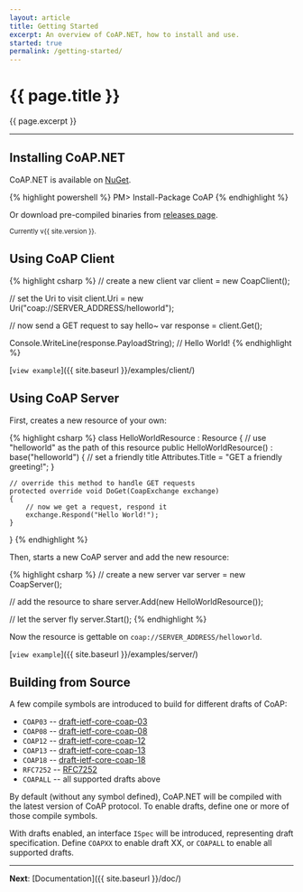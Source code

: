 ```yaml
---
layout: article
title: Getting Started
excerpt: An overview of CoAP.NET, how to install and use.
started: true
permalink: /getting-started/
---
```


# {{ page.title }}

{{ page.excerpt }}

------------------

## Installing CoAP.NET

CoAP.NET is available on [NuGet](https://www.nuget.org/packages/CoAP/).

{% highlight powershell %}
PM> Install-Package CoAP
{% endhighlight %}

Or download pre-compiled binaries from [releases page](https://github.com/smeshlink/CoAP.NET/releases/latest).

<small>Currently v{{ site.version }}.</small>

## Using CoAP Client

{% highlight csharp %}
// create a new client
var client = new CoapClient();

// set the Uri to visit
client.Uri = new Uri("coap://SERVER_ADDRESS/helloworld");

// now send a GET request to say hello~
var response = client.Get();

Console.WriteLine(response.PayloadString);  // Hello World!
{% endhighlight %}

[`view example`]({{ site.baseurl }}/examples/client/)

## Using CoAP Server

First, creates a new resource of your own:

{% highlight csharp %}
class HelloWorldResource : Resource
{
	// use "helloworld" as the path of this resource
	public HelloWorldResource() : base("helloworld")
	{
		// set a friendly title
		Attributes.Title = "GET a friendly greeting!";
	}
	
	// override this method to handle GET requests
	protected override void DoGet(CoapExchange exchange)
	{
		// now we get a request, respond it
		exchange.Respond("Hello World!");
	}
}
{% endhighlight %}

Then, starts a new CoAP server and add the new resource:

{% highlight csharp %}
// create a new server
var server = new CoapServer();

// add the resource to share
server.Add(new HelloWorldResource());

// let the server fly
server.Start();
{% endhighlight %}

Now the resource is gettable on `coap://SERVER_ADDRESS/helloworld`.

[`view example`]({{ site.baseurl }}/examples/server/)

## Building from Source

A few compile symbols are introduced to build for different drafts of CoAP:

* `COAP03` -- [draft-ietf-core-coap-03](http://tools.ietf.org/html/draft-ietf-core-coap-03)
* `COAP08` -- [draft-ietf-core-coap-08](http://tools.ietf.org/html/draft-ietf-core-coap-08)
* `COAP12` -- [draft-ietf-core-coap-12](http://tools.ietf.org/html/draft-ietf-core-coap-12)
* `COAP13` -- [draft-ietf-core-coap-13](http://tools.ietf.org/html/draft-ietf-core-coap-13)
* `COAP18` -- [draft-ietf-core-coap-18](http://tools.ietf.org/html/draft-ietf-core-coap-18)
* `RFC7252` -- [RFC7252](http://tools.ietf.org/html/rfc7252)
* `COAPALL` -- all supported drafts above

By default (without any symbol defined), CoAP.NET will be compiled with the latest version of CoAP protocol.
To enable drafts, define one or more of those compile symbols.

With drafts enabled, an interface `ISpec` will be introduced, representing draft specification.
Define `COAPXX` to enable draft XX, or `COAPALL` to enable all supported drafts.

--------

**Next**: [Documentation]({{ site.baseurl }}/doc/)